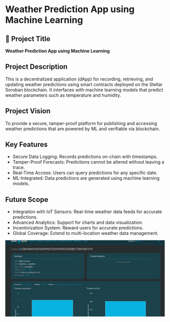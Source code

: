 # Weather Prediction App using Machine Learning

## 📌 Project Title
**Weather Prediction App using Machine Learning**


## Project Description
This is a decentralized application (dApp) for recording, retrieving, and updating weather predictions using smart contracts deployed on the Stellar Soroban blockchain. It interfaces with machine learning models that predict weather parameters such as temperature and humidity.

## Project Vision
To provide a secure, tamper-proof platform for publishing and accessing weather predictions that are powered by ML and verifiable via blockchain.

## Key Features
- Secure Data Logging: Records predictions on-chain with timestamps.
- Tamper-Proof Forecasts: Predictions cannot be altered without leaving a trace.
- Real-Time Access: Users can query predictions for any specific date.
- ML-Integrated: Data predictions are generated using machine learning models.

## Future Scope
- Integration with IoT Sensors: Real-time weather data feeds for accurate predictions.
- Advanced Analytics: Support for charts and data visualization.
- Incentivization System: Reward users for accurate predictions.
- Global Coverage: Extend to multi-location weather data management.

![alt text](image.png)

